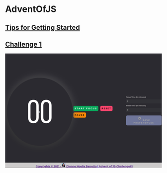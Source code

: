 # AdventOfJS

## [Tips for Getting Started](https://store.selfteach.me/courses/d2550633-b921-4971-8371-ff53ea196d05/1099426-welcome/3310241-tips-for-getting-started)

## [Challenge 1](https://store.selfteach.me/courses/d2550633-b921-4971-8371-ff53ea196d05/1099427-challenge-1/3310239-challenge-1-overview)

![Solution - Challenge1](./Challenge1/STARTER-FILES/images/Challenge1.png)

